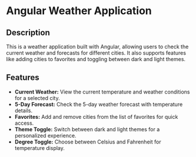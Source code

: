 # Angular Weather Application

## Description

This is a weather application built with Angular, allowing users to check the current weather and forecasts for different cities. It also supports features like adding cities to favorites and toggling between dark and light themes.

## Features

- **Current Weather:** View the current temperature and weather conditions for a selected city.
- **5-Day Forecast:** Check the 5-day weather forecast with temperature details.
- **Favorites:** Add and remove cities from the list of favorites for quick access.
- **Theme Toggle:** Switch between dark and light themes for a personalized experience.
- **Degree Toggle:** Choose between Celsius and Fahrenheit for temperature display.
